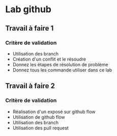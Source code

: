 # Lab github

## Travail à faire 1

<!-- TODO : Proposer un exercice pour valider les critère de validation -->
<!-- Exemple d'exercice : Création d'une présentation de solicode en utilisant un fichier markdown -->

### Critère de validation 
- Utilisation des branch
- Création d'un conflit et le résoudre
- Donnez les étapes de résolution de problème
- Donnez tous les commande utiliser dans ce lab


## Travail à faire 2 

<!-- TODO : Proposer un exercice pour valider les critère de validation -->

<!-- Exemple d'exercice : Réalisation d'un article en groupe sur solicode en utilisant un fichier markdown -->

### Critère de validation

- Réalisation d'un exposé sur github flow
- Utilisation de github flow
- Utilisation des branch
- Utilisation des pull request
